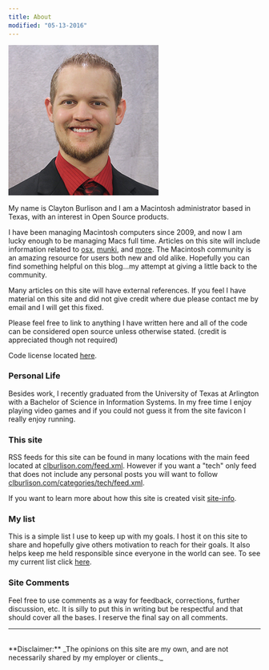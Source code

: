 ```yaml
---
title: About
modified: "05-13-2016"
---
```


![Clayton](/images/me.jpg)

My name is Clayton Burlison and I am a Macintosh administrator based in Texas, with an interest in Open Source products.

I have been managing Macintosh computers since 2009, and now I am lucky enough to be managing Macs full time. Articles on this site will include information related to [osx](/tags/osx/), [munki](/tags/munki/), and [more](/tags/). The Macintosh community is an amazing resource for users both new and old alike. Hopefully you can find something helpful on this blog...my attempt at giving a little back to the community.

Many articles on this site will have external references. If you feel I have material on this site and did not give credit where due please contact me by email and I will get this fixed.

Please feel free to link to anything I have written here and all of the code can be considered open source unless otherwise stated. (credit is appreciated though not required)  

Code license located [here](/docs/license/).

### Personal Life
Besides work, I recently graduated from the University of Texas at Arlington with a Bachelor of Science in Information Systems. In my free time I enjoy playing video games and if you could not guess it from the site favicon I really enjoy running.

### This site
RSS feeds for this site can be found in many locations with the main feed located at [clburlison.com/feed.xml](/feed.xml). However if you want a "tech" only feed that does not include any personal posts you will want to follow [clburlison.com/categories/tech/feed.xml](/categories/tech/feed.xml).

If you want to learn more about how this site is created visit [site-info](/site-info/).

### My list
This is a simple list I use to keep up with my goals. I host it on this site to share and hopefully give others motivation to reach for their goals. It also helps keep me held responsible since everyone in the world can see. To see my current list click [here](/about/my-list/).

### Site Comments
Feel free to use comments as a way for feedback, corrections, further discussion, etc. It is silly to put this in writing but be respectful and that should cover all the bases. I reserve the final say on all comments.


---

<br>
**Disclaimer:** _The opinions on this site are my own, and are not necessarily shared by my employer or clients._
